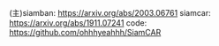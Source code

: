 (主)siamban:   https://arxiv.org/abs/2003.06761
siamcar:   https://arxiv.org/abs/1911.07241
   code:   https://github.com/ohhhyeahhh/SiamCAR

